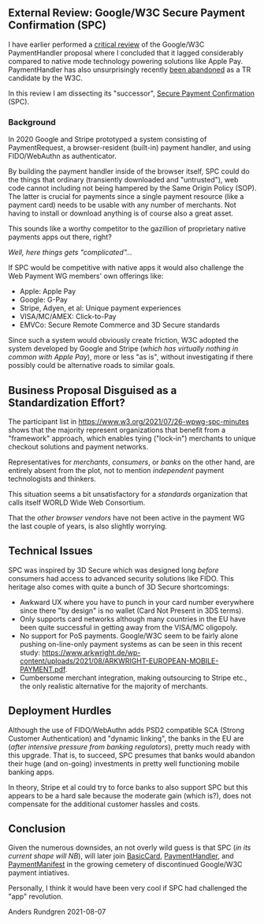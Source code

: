 ## External Review: Google/W3C Secure Payment Confirmation (SPC)
I have earlier performed a [critical review](https://github.com/cyberphone/doc/blob/gh-pages/payments/paymenthandler.md#the-w3c-paymenthandler) of the Google/W3C PaymentHandler proposal
where I concluded that it lagged considerably compared to native mode technology powering solutions like Apple Pay.
PaymentHandler has also unsurprisingly recently [been abandoned](https://www.w3.org/Payments/WG/charter-2021.html)
as a TR candidate by the W3C.

In this review I am dissecting its "successor", [Secure Payment Confirmation](https://w3c.github.io/secure-payment-confirmation/) (SPC).

### Background
In 2020 Google and Stripe prototyped a system consisting of PaymentRequest, a browser-resident (built-in)
payment handler, and using FIDO/WebAuthn as authenticator.

By building the payment handler inside of the browser itself, SPC could do the things
that ordinary (transiently downloaded and "untrusted"), web code cannot including
not being hampered by the Same Origin Policy (SOP).  The latter is crucial for payments
since a single payment resource (like a payment card) needs to be usable with any
number of merchants.  Not having to install or download anything is of course
also a great asset.

This sounds like a worthy competitor to the gazillion of proprietary native payments apps out there, right?

*Well, here things gets "complicated"...*

If SPC would be competitive with native apps it would also
challenge the Web Payment WG members' own offerings like:
- Apple: Apple Pay
- Google: G-Pay
- Stripe, Adyen, et al: Unique payment experiences
- VISA/MC/AMEX: Click-to-Pay
- EMVCo: Secure Remote Commerce and 3D Secure standards

Since such a system would obviously create friction,
W3C adopted the system developed by Google and Stripe (*which has
virtually nothing in common with Apple Pay*), more or less "as is", without investigating
if there possibly could be alternative roads to similar goals.

## Business Proposal Disguised as a Standardization Effort?
The participant list in https://www.w3.org/2021/07/26-wpwg-spc-minutes
shows that the majority represent organizations that benefit from 
a "framework" approach, which enables tying ("lock-in") merchants to
unique checkout solutions and payment networks.

Representatives for *merchants*, *consumers*, or *banks* on the other hand, are entirely absent from the plot,
not to mention *independent* payment technologists and thinkers.

This situation seems a bit unsatisfactory for a *standards*
organization that calls itself WORLD Wide Web Consortium.

That the *other browser vendors* have not been active in the payment WG
the last couple of years, is also slightly worrying.

## Technical Issues
SPC was inspired by 3D Secure which was designed long *before* consumers had access to
advanced security solutions like FIDO.  This heritage also comes with quite a bunch of 3D Secure shortcomings:  
- Awkward UX where you have to punch in your card number everywhere since there "by design" is no wallet (Card Not Present in 3DS terms).
- Only supports card networks although many countries in the EU have been quite successful in getting away from the VISA/MC oligopoly.
- No support for PoS payments.  Google/W3C seem to be fairly alone pushing on-line-only payment systems
as can be seen in this recent study: https://www.arkwright.de/wp-content/uploads/2021/08/ARKWRIGHT-EUROPEAN-MOBILE-PAYMENT.pdf.
- Cumbersome merchant integration, making outsourcing to Stripe etc., the only realistic alternative for the majority of merchants.

## Deployment Hurdles
Although the use of FIDO/WebAuthn adds PSD2 compatible SCA (Strong Customer Authentication) and "dynamic linking",
the banks in the EU are (*after intensive pressure from banking regulators*), pretty much ready with this upgrade.
That is, to succeed, SPC presumes that banks would abandon their
huge (and on-going) investments in pretty well functioning mobile banking apps.

In theory, Stripe et al could try to force banks to also support SPC but
this appears to be a hard sale because the moderate gain (which is?),
does not compensate for the additional customer hassles and costs.

## Conclusion
Given the numerous downsides, an not overly wild guess is that SPC (*in its current shape will NB*),
will later join [BasicCard](https://www.w3.org/TR/payment-method-basic-card/),
[PaymentHandler](https://www.w3.org/TR/payment-handler/), and
[PaymentManifest](https://www.w3.org/TR/payment-method-manifest/) in the growing
cemetery of discontinued Google/W3C payment intiatives.

Personally, I think it would have been very cool if SPC had challenged
the "app" revolution.

Anders Rundgren 2021-08-07
